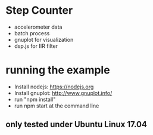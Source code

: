 # Step Counter

* accelerometer data
* batch process
* gnuplot for visualization
* dsp.js for IIR filter
 
 
 # running the example
 
 * Install nodejs: https://nodejs.org
 * Install gnuplot: http://www.gnuplot.info/
 * run "npm install"
 * run npm start at the command line
 
 
 ## only tested under Ubuntu Linux 17.04
 